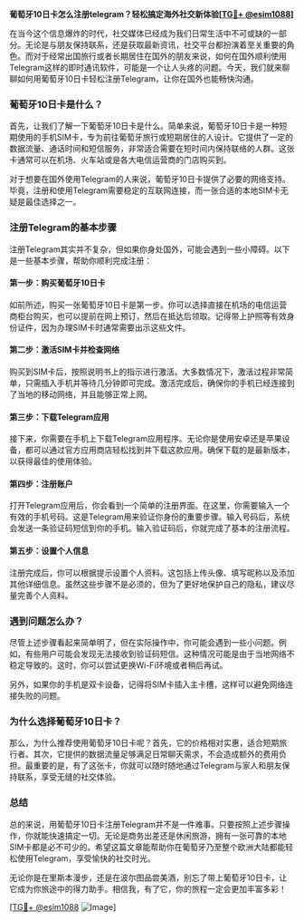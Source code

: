 **葡萄牙10日卡怎么注册telegram？轻松搞定海外社交新体验[[TG💪+ @esim1088](https://t.me/s/esim1088)]**

在当今这个信息爆炸的时代，社交媒体已经成为我们日常生活中不可或缺的一部分。无论是与朋友保持联系，还是获取最新资讯，社交平台都扮演着至关重要的角色。而对于经常出国旅行或者长期居住在国外的朋友来说，如何在国外顺利使用Telegram这样的即时通讯软件，可能是一个让人头疼的问题。今天，我们就来聊聊如何用葡萄牙10日卡轻松注册Telegram，让你在国外也能畅快沟通。

### 葡萄牙10日卡是什么？

首先，让我们了解一下葡萄牙10日卡是什么。简单来说，葡萄牙10日卡是一种短期使用的手机SIM卡，专为前往葡萄牙旅行或短期居住的人设计。它提供了一定的数据流量、通话时间和短信服务，非常适合需要在短时间内保持联络的人群。这张卡通常可以在机场、火车站或是各大电信运营商的门店购买到。

对于想要在国外使用Telegram的人来说，葡萄牙10日卡提供了必要的网络支持。毕竟，注册和使用Telegram需要稳定的互联网连接，而一张合适的本地SIM卡无疑是最佳选择之一。

### 注册Telegram的基本步骤

注册Telegram其实并不复杂，但如果你身处国外，可能会遇到一些小障碍。以下是一些基本步骤，帮助你顺利完成注册：

#### 第一步：购买葡萄牙10日卡

如前所述，购买一张葡萄牙10日卡是第一步。你可以选择直接在机场的电信运营商柜台购买，也可以提前在网上预订，然后在抵达后领取。记得带上护照等有效身份证件，因为办理SIM卡时通常需要出示这些文件。

#### 第二步：激活SIM卡并检查网络

购买到SIM卡后，按照说明书上的指示进行激活。大多数情况下，激活过程非常简单，只需插入手机并等待几分钟即可完成。激活完成后，确保你的手机已经连接到了当地的移动网络，并且能够正常上网。

#### 第三步：下载Telegram应用

接下来，你需要在手机上下载Telegram应用程序。无论你是使用安卓还是苹果设备，都可以通过官方应用商店轻松找到并下载这款应用。确保下载的是最新版本，以获得最佳的使用体验。

#### 第四步：注册账户

打开Telegram应用后，你会看到一个简单的注册界面。在这里，你需要输入一个有效的手机号码。这是Telegram用来验证你身份的重要步骤。输入号码后，系统会发送一条验证码短信到你的手机。输入验证码后，你就完成了基本的注册流程。

#### 第五步：设置个人信息

注册完成后，你可以根据提示设置个人资料。这包括上传头像、填写昵称以及添加其他详细信息。虽然这些步骤不是必须的，但为了更好地保护自己的隐私，建议尽量完善个人资料。

### 遇到问题怎么办？

尽管上述步骤看起来简单明了，但在实际操作中，你可能会遇到一些小问题。例如，有些用户可能会发现无法接收到验证码短信。这种情况可能是由于当地网络不稳定导致的。这时，你可以尝试更换Wi-Fi环境或者稍后再试。

另外，如果你的手机是双卡设备，记得将SIM卡插入主卡槽，这样可以避免网络连接失败的问题。

### 为什么选择葡萄牙10日卡？

那么，为什么推荐使用葡萄牙10日卡呢？首先，它的价格相对实惠，适合短期旅行者。其次，它提供的数据流量足够满足日常聊天需求，不会造成额外的费用负担。最重要的是，有了这张卡，你就可以随时随地通过Telegram与家人和朋友保持联系，享受无缝的社交体验。

### 总结

总的来说，用葡萄牙10日卡注册Telegram并不是一件难事。只要按照上述步骤操作，你就能快速搞定一切。无论是商务出差还是休闲旅游，拥有一张可靠的本地SIM卡都是必不可少的。希望这篇文章能帮助你在葡萄牙乃至整个欧洲大陆都能轻松使用Telegram，享受愉快的社交时光。

无论你是在里斯本漫步，还是在波尔图品尝美酒，别忘了带上葡萄牙10日卡，让它成为你旅途中的得力助手。相信我，有了它，你的旅程一定会更加丰富多彩！

[[TG💪+ @esim1088](https://t.me/s/esim1088) ![Image](https://i.postimg.cc/4NQfJmqS/Snipaste-2025-05-13-00-14-12.png)]